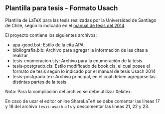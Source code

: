 Plantilla para tesis - Formato Usach
---
Plantilla de LaTeX para las tesis realizadas por la Universidad de Santiago de Chile, según lo indicado en el [manual de tesis del 2014](http://biblioteca.usach.cl/sites/biblioteca/files/documentos/manual_tesis_version_final_2014.pdf).

El proyecto contiene los siguientes archivos:

* apa-good.bst: Estilo de la cita APA
* bibliografia.bib: Archivo para agregar la información de las citas a realizar
* tesis-enumeracion.sty: Archivo para la enumeración de la tesis
* tesis-postgrado.cls: Estilo modificado de book.cls, el cual posee el formato de tesis según lo indicado por el manual de tesis Usach 2014
* tesis-postgrado.tex: Archivo principal, en el cual deben agregarse las distintas partes de la tesis

Nota: Para la compilación del archivo se debe utilizar Xelatex.

En caso de usar el editor online ShareLaTeX se debe comentar las líneas 17 y 18 del archivo `tesis-usach.cls` y descomentar las líneas 21, 22 y 23.